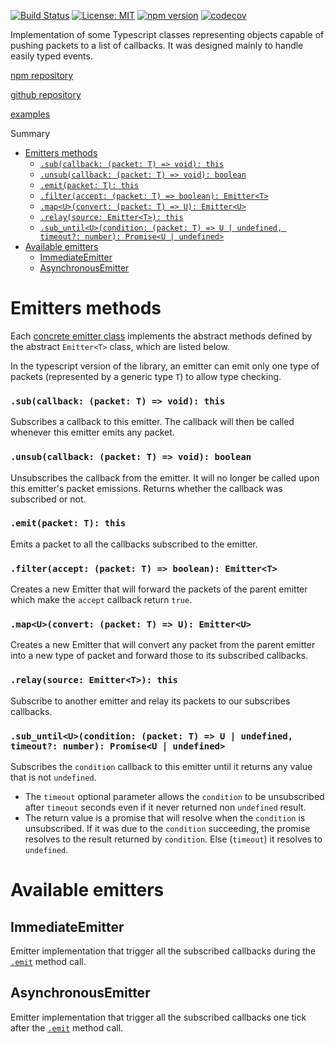 [![Build Status](https://travis-ci.com/Stratus51/typescript_emitter.svg?branch=master)](https://travis-ci.com/Stratus51/typescript_emitter)
[![License: MIT](https://img.shields.io/badge/License-MIT-yellow.svg)](https://opensource.org/licenses/MIT)
[![npm version](https://badge.fury.io/js/%40stratus51%2Femitter.svg)](https://badge.fury.io/js/%40stratus51%2Femitter)
[![codecov](https://codecov.io/gh/Stratus51/typescript_emitter/branch/master/graph/badge.svg)](https://codecov.io/gh/Stratus51/typescript_emitter)

Implementation of some Typescript classes representing objects capable of pushing packets to a list of callbacks.
It was designed mainly to handle easily typed events.

[npm repository](https://www.npmjs.com/package/@stratus51/emitter)

[github repository](https://github.com/Stratus51/typescript_emitter)

[examples](https://github.com/Stratus51/typescript_emitter/tree/master/examples)

Summary
- [Emitters methods](#EmitterMethods)
    - [`.sub(callback: (packet: T) => void): this`](#sub)
    - [`.unsub(callback: (packet: T) => void): boolean`](#unsub)
    - [`.emit(packet: T): this`](#emit)
    - [`.filter(accept: (packet: T) => boolean): Emitter<T>`](#filter)
    - [`.map<U>(convert: (packet: T) => U): Emitter<U>`](#map)
    - [`.relay(source: Emitter<T>): this`](#relay)
    - [`.sub_until<U>(condition: (packet: T) => U | undefined, timeout?: number): Promise<U | undefined>`](#sub_until)
- [Available emitters](#Emitters)
    - [ImmediateEmitter](#ImmediateEmitter)
    - [AsynchronousEmitter](#AsynchronousEmitter)

<a name=EmitterMethods>Emitters methods</a>
===============================================================================
Each [concrete emitter class](#Emitters) implements the abstract methods
defined by the abstract `Emitter<T>` class, which are listed below.

In the typescript version of the library, an emitter can emit only one type of
packets (represented by a generic type `T`) to allow type checking.

### <a name=sub>`.sub(callback: (packet: T) => void): this`</a>
Subscribes a callback to this emitter. The callback will then be called
whenever this emitter emits any packet.

### <a name=unsub>`.unsub(callback: (packet: T) => void): boolean`</a>
Unsubscribes the callback from the emitter. It will no longer be called upon
this emitter's packet emissions.
Returns whether the callback was subscribed or not.

### <a name=emit>`.emit(packet: T): this`</a>
Emits a packet to all the callbacks subscribed to the emitter.

### <a name=filter>`.filter(accept: (packet: T) => boolean): Emitter<T>`</a>
Creates a new Emitter that will forward the packets of the parent emitter which
make the `accept` callback return `true`.

### <a name=map>`.map<U>(convert: (packet: T) => U): Emitter<U>`</a>
Creates a new Emitter that will convert any packet from the parent emitter into
a new type of packet and forward those to its subscribed callbacks.

### <a name=relay>`.relay(source: Emitter<T>): this`</a>
Subscribe to another emitter and relay its packets to our subscribes callbacks.

### <a name=sub_until>`.sub_until<U>(condition: (packet: T) => U | undefined, timeout?: number): Promise<U | undefined>`
Subscribes the `condition` callback to this emitter until it returns any
value that is not `undefined`.
- The `timeout` optional parameter allows the `condition` to be unsubscribed
after `timeout` seconds even if it never returned non `undefined` result.
- The return value is a promise that will resolve when the `condition` is
unsubscribed. If it was due to the `condition` succeeding, the promise
resolves to the result returned by `condition`. Else (`timeout`) it resolves
to `undefined`.

<a name=Emitters>Available emitters</a>
===============================================================================
<a name=ImmediateEmitter>ImmediateEmitter</a>
-------------------------------------------------------------------------------
Emitter implementation that trigger all the subscribed callbacks during the
[`.emit`](#emit) method call.

<a name=AsynchronousEmitter>AsynchronousEmitter</a>
-------------------------------------------------------------------------------
Emitter implementation that trigger all the subscribed callbacks one tick after
the [`.emit`](#emit) method call.
